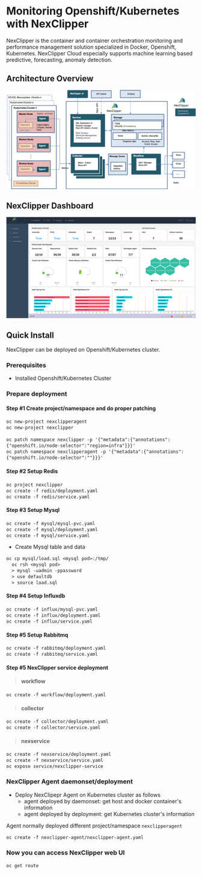 # Monitoring Openshift/Kubernetes with NexClipper

NexClipper is the container and container orchestration monitoring and performance management solution specialized in Docker, Openshift, Kubernetes. NexClipper Cloud especially supports machine learning based predictive, forecasting, anomaly detection.

## Architecture Overview

![](image/NexClipper_Architecture.png)

## NexClipper Dashboard

![](image/NexClipper_dashboard.png)

## Quick Install

NexClipper can be deployed on Openshift/Kubernetes cluster. 

### Prerequisites

- Installed Openshift/Kubernetes Cluster 

### Prepare deployment

#### Step #1 Create project/namespace and do proper patching

```
oc new-project nexclipperagent
oc new-project nexclipper

oc patch namespace nexclipper -p '{"metadata":{"annotations":{"openshift.io/node-selector":"region=infra"}}}'
oc patch namespace nexclipperagent -p '{"metadata":{"annotations":{"openshift.io/node-selector":""}}}'
```

#### Step #2 Setup Redis

```
oc project nexclipper
oc create -f redis/deployment.yaml
oc create -f redis/service.yaml
```

#### Step #3 Setup Mysql

```
oc create -f mysql/mysql-pvc.yaml
oc create -f mysql/deployment.yaml
oc create -f mysql/service.yaml
```

- Create Mysql table and data
```
oc cp mysql/load.sql <mysql pod>:/tmp/
  oc rsh <mysql pod> 
  > mysql -uadmin -ppassword
  > use defaultdb
  > source load.sql
```

#### Step #4 Setup Influxdb

```
oc create -f influx/mysql-pvc.yaml
oc create -f influx/deployment.yaml
oc create -f influx/service.yaml
```

#### Step #5 Setup Rabbitmq

```
oc create -f rabbitmq/deployment.yaml
oc create -f rabbitmq/service.yaml
```

#### Step #5 NexClipper service deployment

> #### workflow

```
oc create -f workflow/deployment.yaml
```

> #### collector

```
oc create -f collector/deployment.yaml
oc create -f collector/service.yaml
```

> #### nexservice

```
oc create -f nexservice/deployment.yaml
oc create -f nexservice/service.yaml
oc expose service/nexclipper-service
```

### NexClipper Agent daemonset/deployment

- Deploy NexClipepr Agent on Kubernetes cluster as follows
  - agent deployed by daemonset: get host and docker container's information
  - agent deployed by deployment: get Kubernetes cluster's information

Agent normally deployed different project/namespace ```nexclipperagent```

```
oc create -f nexclipper-agent/nexclipper-agent.yaml
```


### Now you can access NexClipper web UI
```
oc get route
```
